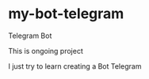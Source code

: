 # my-bot-telegram
Telegram Bot

This is ongoing project

I just try to learn creating a Bot Telegram
